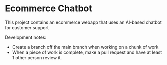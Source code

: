 # Ecommerce Chatbot

This project contains an ecommerce webapp that uses an AI-based chatbot for customer support

Development notes:
- Create a branch off the main branch when working on a chunk of work
- When a piece of work is complete, make a pull request and have at least 1 other person review it.
